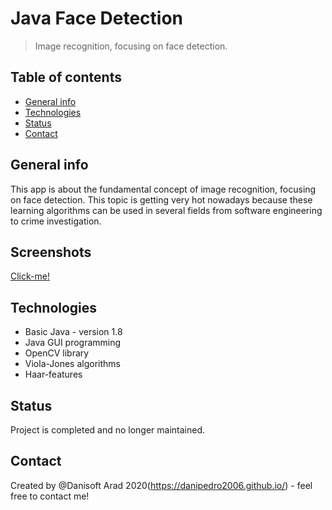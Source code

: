 # Java Face Detection
> Image recognition, focusing on face detection.

## Table of contents
* [General info](#general-info)
* [Technologies](#technologies)
* [Status](#status)
* [Contact](#contact)

## General info
This app is about the fundamental concept of image recognition, focusing on face detection. This
topic is getting very hot nowadays because these learning algorithms can be used in several fields from
software engineering to crime investigation.

## Screenshots
[Click-me!](https://github.com/danipedro2006/Face-detection/blob/master/Screen-Recording-_12-6-2019-12-29-41-PM_.gif)

## Technologies
* Basic Java - version 1.8
* Java GUI programming
* OpenCV library
* Viola-Jones algorithms
* Haar-features

## Status
Project is completed and no longer maintained.

## Contact
Created by @Danisoft Arad 2020(https://danipedro2006.github.io/) - feel free to contact me!